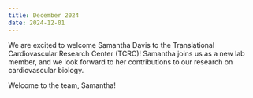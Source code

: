 ```yaml
---
title: December 2024
date: 2024-12-01
---
```


We are excited to welcome Samantha Davis to the Translational Cardiovascular Research Center (TCRC)! Samantha joins us as a new lab member, and we look forward to her contributions to our research on cardiovascular biology.

Welcome to the team, Samantha!


<!--more-->




